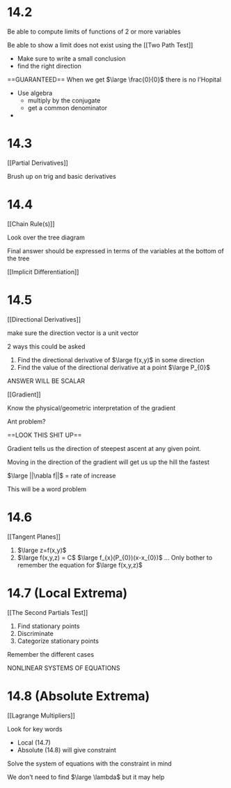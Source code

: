 
# 14.2

Be able to compute limits of functions of 2 or more variables

Be able to show a limit does not exist using the [[Two Path Test]]
- Make sure to write a small conclusion
- find the right direction

==GUARANTEED==
When we get $\large \frac{0}{0}$ there is no l'Hopital
- Use algebra 
	- multiply by  the conjugate
	- get a common denominator
- 
# 14.3

[[Partial Derivatives]]

Brush up on trig and basic derivatives

# 14.4

[[Chain Rule(s)]]

Look over the tree diagram

Final answer should be expressed in terms of the variables at the bottom of the tree

[[Implicit Differentiation]]

# 14.5

[[Directional Derivatives]]

make sure the direction vector is a unit vector

2 ways this could be asked
1. Find the directional derivative of $\large f(x,y)$ in some direction
2. Find the value of the directional derivative at a point $\large P_{0}$

ANSWER WILL BE SCALAR

[[Gradient]]

Know the physical/geometric interpretation of the gradient

Ant problem?

==LOOK THIS SHIT UP==

Gradient tells us the direction of steepest ascent at any given point.

Moving in the direction of the gradient will get us up the hill the fastest

$\large ||\nabla f||$  = rate of increase

This will be a word problem
# 14.6

[[Tangent Planes]]

1. $\large z=f(x,y)$
2. $\large f(x,y,z) = C$
$\large f_{x}(P_{0})(x-x_{0})$ ...
Only bother to remember the equation for $\large f(x,y,z)$

# 14.7 (Local Extrema)

[[The Second Partials Test]]

1. Find stationary points
2. Discriminate
3. Categorize stationary points

Remember the different cases

NONLINEAR SYSTEMS OF EQUATIONS
# 14.8 (Absolute Extrema)

[[Lagrange Multipliers]]

Look for key words
- Local (14.7)
- Absolute (14.8) will give constraint

Solve the system of equations with the constraint in mind

We don't need to find $\large \lambda$ but it may help